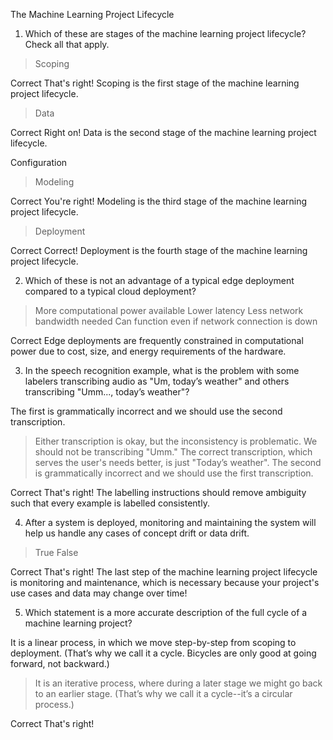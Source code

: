 The Machine Learning Project Lifecycle

1. Which of these are stages of the machine learning project lifecycle? Check all that apply.

> Scoping

Correct
That's right! Scoping is the first stage of the machine learning project lifecycle.

> Data

Correct
Right on! Data is the second stage of the machine learning project lifecycle.

Configuration

> Modeling

Correct
You're right! Modeling is the third stage of the machine learning project lifecycle.

> Deployment

Correct
Correct! Deployment is the fourth stage of the machine learning project lifecycle.

2. Which of these is not an advantage of a typical edge deployment compared to a typical cloud deployment?

> More computational power available
Lower latency
Less network bandwidth needed
Can function even if network connection is down

Correct
Edge deployments are frequently constrained in computational power due to cost, size, and energy requirements of the hardware. 

3. In the speech recognition example, what is the problem with some labelers transcribing audio as "Um, today’s weather" and others transcribing "Umm..., today’s weather"?

The first is grammatically incorrect and we should use the second transcription.
> Either transcription is okay, but the inconsistency is problematic.
We should not be transcribing "Umm." The correct transcription, which serves the user's needs better, is just "Today’s weather".
The second is grammatically incorrect and we should use the first transcription. 

Correct
That's right! The labelling instructions should remove ambiguity such that every example is labelled consistently. 

4. After a system is deployed, monitoring and maintaining the system will help us handle any cases of concept drift or data drift.

> True
False

Correct
That's right! The last step of the machine learning project lifecycle is monitoring and maintenance, which is necessary because your project's use cases and data may change over time!

5. Which statement is a more accurate description of the full cycle of a machine learning project?

It is a linear process, in which we move step-by-step from scoping to deployment. (That’s why we call it a cycle. Bicycles are only good at going forward, not backward.)
> It is an iterative process, where during a later stage we might go back to an earlier stage. (That’s why we call it a cycle--it’s a circular process.)

Correct
That's right! 
